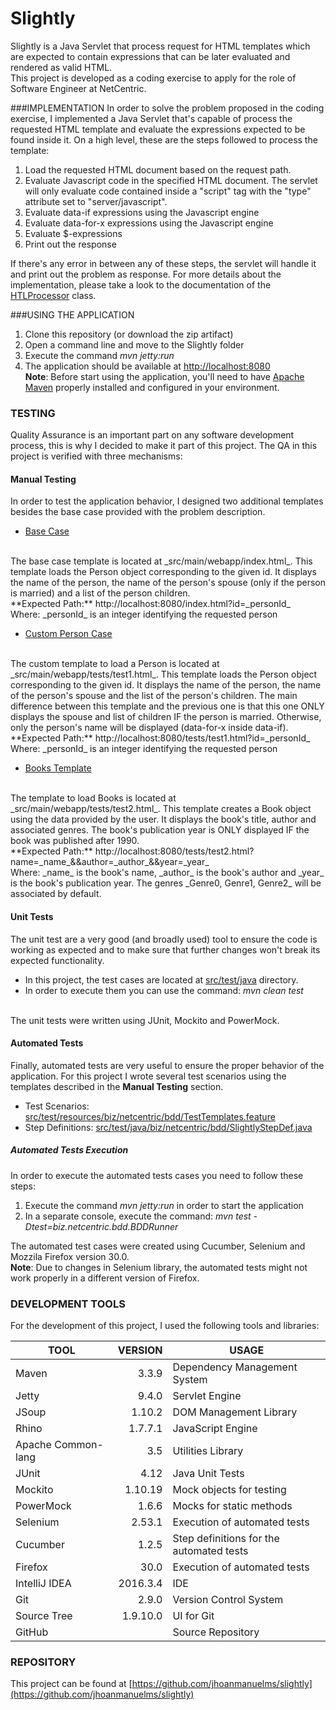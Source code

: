 # Slightly
Slightly is a Java Servlet that process request for HTML templates which are expected to contain
expressions that can be later evaluated and rendered as valid HTML.
<br />
This project is developed as a coding exercise to apply for the role of Software Engineer at
NetCentric.

###IMPLEMENTATION
In order to solve the problem proposed in the coding exercise, I implemented a Java Servlet that's
capable of process the requested HTML template and evaluate the expressions expected to be found
inside it. On a high level, these are the steps followed to process the template: <br />
1. Load the requested HTML document based on the request path.<br />
2. Evaluate Javascript code in the specified HTML document. The servlet will only evaluate code
contained inside a "script" tag with the "type" attribute set to "server/javascript".<br />
3. Evaluate data-if expressions using the Javascript engine<br />
4. Evaluate data-for-x expressions using the Javascript engine<br />
5. Evaluate $-expressions<br />
6. Print out the response

If there's any error in between any of these steps, the servlet will handle it and print out the
problem as response. For more details about the implementation, please take a look to the
documentation of the [HTLProcessor](src/main/java/biz/netcentric/servlet/HTLProcessor.java) class.

###USING THE APPLICATION
1. Clone this repository (or download the zip artifact)
2. Open a command line and move to the Slightly folder
3. Execute the command _mvn jetty:run_
4. The application should be available at [http://localhost:8080](http://localhost:8080) <br />
**Note**: Before start using the application, you'll need to have
[Apache Maven](https://maven.apache.org/) properly installed and configured in your environment.

### TESTING
Quality Assurance is an important part on any software development process, this is why I decided to
make it part of this project. The QA in this project is verified with three mechanisms:
#### Manual Testing
In order to test the application behavior, I designed two additional templates besides the base case
provided with the problem description.
* [Base Case](src/main/webapp/index.html)
<br/>
The base case template is located at _src/main/webapp/index.html_. This template loads the Person
object corresponding to the given id. It displays the name of the person, the name of the person's
spouse (only if the person is married) and a list of the person children.
<br/>
**Expected Path:** http://localhost:8080/index.html?id=_personId_
<br />
Where: _personId_ is an integer identifying the requested person
 
* [Custom Person Case](src/main/webapp/tests/test1.html)
<br/>
The custom template to load a Person is located at _src/main/webapp/tests/test1.html_. This template
loads the Person object corresponding to the given id. It displays the name of the person, the name
of the person's spouse and the list of the person's children. The main difference between this
template and the previous one is that this one ONLY displays the spouse and list of children IF the
person is married. Otherwise, only the person's name will be displayed (data-for-x inside data-if).
<br />
**Expected Path:** http://localhost:8080/tests/test1.html?id=_personId_
<br />
Where: _personId_ is an integer identifying the requested person

* [Books Template](src/main/webapp/tests/test2.html)
<br />
The template to load Books is located at _src/main/webapp/tests/test2.html_. This template creates
a Book object using the data provided by the user. It displays the book's title, author and
associated genres. The book's publication year is ONLY displayed IF the book was published after 1990.
<br />
**Expected Path:** http://localhost:8080/tests/test2.html?name=_name_&&author=_author_&&year=_year_
<br />
Where: _name_ is the book's name, _author_ is the book's author and _year_ is the book's publication
year. The genres _Genre0, Genre1, Genre2_ will be associated by default. 

#### Unit Tests
The unit test are a very good (and broadly used) tool to ensure the code is working as expected and
to make sure that further changes won't break its expected functionality.

* In this project, the test cases are located at [src/test/java](src/test/java) directory.
* In order to execute them you can use the command: _mvn clean test_

<br />
The unit tests were written using JUnit, Mockito and PowerMock.

#### Automated Tests
Finally, automated tests are very useful to ensure the proper behavior of the application. For this
project I wrote several test scenarios using the templates described in the **Manual Testing**
section.
* Test Scenarios: [src/test/resources/biz/netcentric/bdd/TestTemplates.feature](src/test/resources/biz/netcentric/bdd/TestTemplates.feature)
* Step Definitions: [src/test/java/biz/netcentric/bdd/SlightlyStepDef.java](src/test/java/biz/netcentric/bdd/SlightlyStepDef.java)


##### Automated Tests Execution
In order to execute the automated tests cases you need to follow these steps:<br />
1. Execute the command _mvn jetty:run_ in order to start the application<br />
2. In a separate console, execute the command: _mvn test -Dtest=biz.netcentric.bdd.BDDRunner_

The automated test cases were created using Cucumber, Selenium and Mozzila Firefox version 30.0.<br />
**Note**: Due to changes in Selenium library, the automated tests might not work properly in a
different version of Firefox. 

### DEVELOPMENT TOOLS
For the development of this project, I used the following tools and libraries:

|TOOL|VERSION|USAGE|
|----|-------:|-----|
|Maven|3.3.9|Dependency Management System|
|Jetty|9.4.0|Servlet Engine|
|JSoup|1.10.2|DOM Management Library|
|Rhino|1.7.7.1|JavaScript Engine|
|Apache Common-lang|3.5|Utilities Library|
|JUnit|4.12|Java Unit Tests|
|Mockito|1.10.19|Mock objects for testing|
|PowerMock|1.6.6|Mocks for static methods|
|Selenium|2.53.1|Execution of automated tests|
|Cucumber|1.2.5|Step definitions for the automated tests|
|Firefox|30.0|Execution of automated tests|
|IntelliJ IDEA|2016.3.4|IDE|
|Git|2.9.0|Version Control System|
|Source Tree|1.9.10.0|UI for Git|
|GitHub| |Source Repository|

### REPOSITORY
This project can be found at [https://github.com/jhoanmanuelms/slightly](https://github.com/jhoanmanuelms/slightly)
